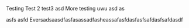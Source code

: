Testing
Test 2
test3
asd
More testing uwu
asd
as

asfs
asfd
Eversadsaasdfasfasassadfasheassafasfdasfasfsafdasfsafdasdf